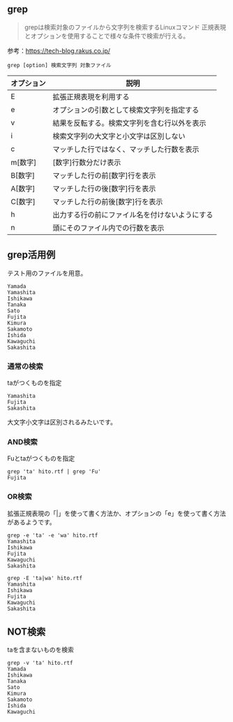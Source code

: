 ## grep

> grepは検索対象のファイルから文字列を検索するLinuxコマンド
> 正規表現とオプションを使用することで様々な条件で検索が行える。

参考：https://tech-blog.rakus.co.jp/


`grep [option] 検索文字列 対象ファイル`

オプション|説明
--|--
E|拡張正規表現を利用する
e|オプションの引数として検索文字列を指定する
v|結果を反転する。検索文字列を含む行以外を表示
i|検索文字列の大文字と小文字は区別しない
c|マッチした行ではなく、マッチした行数を表示
m[数字]|[数字]行数分だけ表示
B[数字]|マッチした行の前[数字]行を表示
A[数字]|マッチした行の後[数字]行を表示
C[数字]|マッチした行の前後[数字]行を表示
h|出力する行の前にファイル名を付けないようにする
n|頭にそのファイル内での行数を表示

## grep活用例

テスト用のファイルを用意。

```rtf
Yamada
Yamashita
Ishikawa
Tanaka
Sato
Fujita
Kimura
Sakamoto
Ishida
Kawaguchi
Sakashita
```

### 通常の検索

taがつくものを指定

```ターミナル
Yamashita
Fujita
Sakashita
```

大文字小文字は区別されるみたいです。


### AND検索

Fuとtaがつくものを指定

```
grep 'ta' hito.rtf | grep 'Fu'
Fujita
```

### OR検索

拡張正規表現の「|」を使って書く方法か、オプションの「e」を使って書く方法があるようです。

```
grep -e 'ta' -e 'wa' hito.rtf
Yamashita
Ishikawa
Fujita
Kawaguchi
Sakashita
```

```
grep -E 'ta|wa' hito.rtf
Yamashita
Ishikawa
Fujita
Kawaguchi
Sakashita
```

## NOT検索

taを含まないものを検索

```
grep -v 'ta' hito.rtf
Yamada
Ishikawa
Tanaka
Sato
Kimura
Sakamoto
Ishida
Kawaguchi
```

